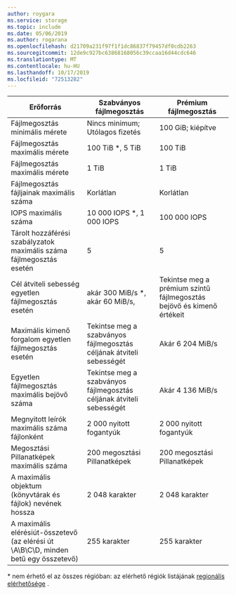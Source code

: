 ```yaml
---
author: roygara
ms.service: storage
ms.topic: include
ms.date: 05/06/2019
ms.author: rogarana
ms.openlocfilehash: d21709a231f97f1f1dc86837f79457df0cdb2263
ms.sourcegitcommit: 12de9c927bc63868168056c39ccaa16d44cdc646
ms.translationtype: MT
ms.contentlocale: hu-HU
ms.lasthandoff: 10/17/2019
ms.locfileid: "72513282"
---
```

| Erőforrás | Szabványos fájlmegosztás | Prémium fájlmegosztás |
|----------|---------------|------------------------------------------|
| Fájlmegosztás minimális mérete | Nincs minimum; Utólagos fizetés | 100 GiB; kiépítve |
| Fájlmegosztás maximális mérete | 100 TiB *, 5 TiB | 100 TiB |
| Fájlmegosztás maximális mérete | 1 TiB | 1 TiB |
| Fájlmegosztás fájljainak maximális száma | Korlátlan | Korlátlan |
| IOPS maximális száma | 10 000 IOPS *, 1 000 IOPS | 100 000 IOPS |
| Tárolt hozzáférési szabályzatok maximális száma fájlmegosztás esetén | 5 | 5 |
| Cél átviteli sebesség egyetlen fájlmegosztás esetén | akár 300 MiB/s *, akár 60 MiB/s,  | Tekintse meg a prémium szintű fájlmegosztás bejövő és kimenő értékeit|
| Maximális kimenő forgalom egyetlen fájlmegosztás esetén | Tekintse meg a szabványos fájlmegosztás céljának átviteli sebességét | Akár 6 204 MiB/s |
| Egyetlen fájlmegosztás maximális bejövő száma | Tekintse meg a szabványos fájlmegosztás céljának átviteli sebességét | Akár 4 136 MiB/s |
| Megnyitott leírók maximális száma fájlonként | 2 000 nyitott fogantyúk | 2 000 nyitott fogantyúk |
| Megosztási Pillanatképek maximális száma | 200 megosztási Pillanatképek | 200 megosztási Pillanatképek |
| A maximális objektum (könyvtárak és fájlok) nevének hossza | 2 048 karakter | 2 048 karakter |
| A maximális elérésiút-összetevő (az elérési út \A\B\C\D, minden betű egy összetevő) | 255 karakter | 255 karakter |

\* nem érhető el az összes régióban: az elérhető régiók listájának [regionális elérhetősége](../articles/storage/files/storage-files-planning.md#regional-availability) .